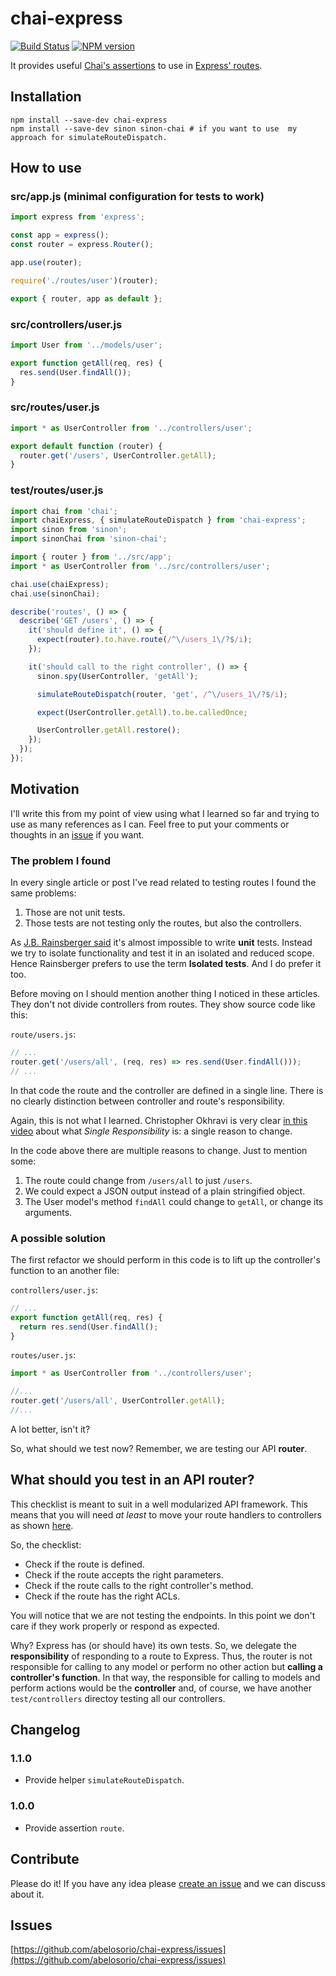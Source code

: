 # chai-express
[![Build Status](https://travis-ci.org/abelosorio/chai-express.svg?branch=master)](https://travis-ci.org/abelosorio/chai-express) [![NPM version](https://img.shields.io/npm/v/chai-express.svg)](https://www.npmjs.com/package/chai-express)

It provides useful [Chai's assertions](https://www.npmjs.com/package/chai)  to use in [Express' routes](https://www.npmjs.com/package/express).

## Installation

```
npm install --save-dev chai-express
npm install --save-dev sinon sinon-chai # if you want to use  my approach for simulateRouteDispatch.
```

## How to use

### src/app.js (minimal configuration for tests to work)

```javascript
import express from 'express';

const app = express();
const router = express.Router();

app.use(router);

require('./routes/user')(router);

export { router, app as default };
```

### src/controllers/user.js
```javascript
import User from '../models/user';

export function getAll(req, res) {
  res.send(User.findAll());
}
```

### src/routes/user.js
```javascript
import * as UserController from '../controllers/user';

export default function (router) {
  router.get('/users', UserController.getAll);
}
```

### test/routes/user.js

```javascript
import chai from 'chai';
import chaiExpress, { simulateRouteDispatch } from 'chai-express';
import sinon from 'sinon';
import sinonChai from 'sinon-chai';

import { router } from '../src/app';
import * as UserController from '../src/controllers/user';

chai.use(chaiExpress);
chai.use(sinonChai);

describe('routes', () => {
  describe('GET /users', () => {
    it('should define it', () => {
      expect(router).to.have.route(/^\/users_1\/?$/i);
    });

    it('should call to the right controller', () => {
      sinon.spy(UserController, 'getAll');

      simulateRouteDispatch(router, 'get', /^\/users_1\/?$/i);

      expect(UserController.getAll).to.be.calledOnce;

      UserController.getAll.restore();
    });
  });
});
```

## Motivation

I'll write this from my point of view using what I learned so far and trying to use as many references as I can. Feel free to put your comments or thoughts in an [issue](https://github.com/abelosorio/chai-express/issues) if you want.

### The problem I found

In every single article or post I've read related to testing routes I found the same problems:

1.  Those are not unit tests.
2.  Those tests are not testing only the routes, but also the controllers.

As [J.B. Rainsberger said](https://vimeo.com/80533536) it's almost impossible to write **unit** tests. Instead we try to isolate functionality and test it in an isolated and reduced scope. Hence Rainsberger prefers to use the term **Isolated tests**. And I do prefer it too.

Before moving on I should mention another thing I noticed in these articles. They don't not divide controllers from routes. They show source code like this:

`route/users.js`:
```javascript
// ...
router.get('/users/all', (req, res) => res.send(User.findAll()));
// ...
```

In that code the route and the controller are defined in a single line. There is no clearly distinction between controller and route's responsibility.

Again, this is not what I learned. Christopher Okhravi is very clear [in this video](https://www.youtube.com/watch?v=AEnePs2Evg0) about what *Single Responsibility* is: a single reason to change.

In the code above there are multiple reasons to change. Just to mention some:

1.  The route could change from `/users/all` to just `/users`.
2.  We could expect a JSON output instead of a plain stringified object.
3.  The User model's method `findAll` could change to `getAll`, or change its arguments.

### A possible solution

The first refactor we should perform in this code is to lift up the controller's function to an another file:

`controllers/user.js`:
```javascript
// ...
export function getAll(req, res) {
  return res.send(User.findAll();
}
```

`routes/user.js`:
```javascript
import * as UserController from '../controllers/user';

//...
router.get('/users/all', UserController.getAll);
//...
```

A lot better, isn't it?

So, what should we test now? Remember, we are testing our API **router**.

## What should you test in an API router?

This checklist is meant to suit in a well modularized API framework. This means that you will need *at least* to move your route handlers to controllers as shown [here](#a-possible-solution).

So, the checklist:

- Check if the route is defined.
- Check if the route accepts the right parameters.
- Check if the route calls to the right controller's method.
- Check if the route has the right  ACLs.

You will notice that we are not testing the endpoints. In this point we don't care if they work properly or respond as expected.

Why? Express has (or should have) its own tests. So, we delegate the **responsibility** of responding to a route to Express. Thus, the router is not responsible for calling to any model or perform no other action but **calling a controller's function**. In that way, the responsible for calling to models and perform actions would be the **controller** and, of course, we have another `test/controllers` directoy testing all our controllers.

## Changelog

### 1.1.0

- Provide helper `simulateRouteDispatch`.

### 1.0.0

- Provide assertion `route`.

## Contribute

Please do it! If you have any idea please [create an issue](https://github.com/abelosorio/chai-express/issues) and we can discuss about it.


## Issues
[https://github.com/abelosorio/chai-express/issues](https://github.com/abelosorio/chai-express/issues)
